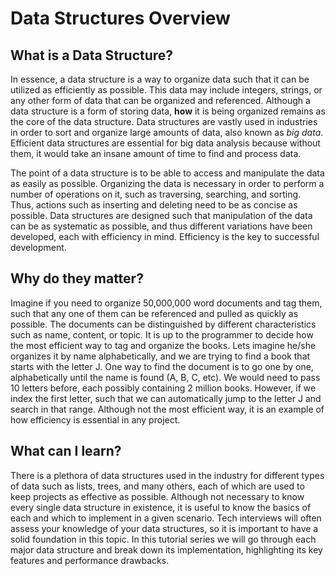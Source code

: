 # Data Structures Overview

## What is a Data Structure?
In essence, a data structure is a way to organize data such that it can be
utilized as efficiently as possible. This data may include integers, strings, or any
other form of data that can be organized and referenced. Although a data structure
is a form of storing data, **how** it is being organized remains as the core of the data
structure. Data structures are vastly used in industries in order to sort and organize
large amounts of data, also known as *big data*. Efficient data structures are
essential for big data analysis because without them, it would take an insane
amount of time to find and process data.

The point of a data structure is to be able to access and manipulate the
data as easily as possible. Organizing the data is necessary in order to perform a
number of operations on it, such as traversing, searching, and sorting. Thus,
actions such as inserting and deleting need to be as concise as possible. Data
structures are designed such that manipulation of the data can be as systematic as
possible, and thus different variations have been developed, each with efficiency in
mind. Efficiency is the key to successful development.


## Why do they matter?

Imagine if you need to organize 50,000,000 word documents and tag them,
such that any one of them can be referenced and pulled as quickly as possible.
The documents can be distinguished by different characteristics such as name,
content, or topic. It is up to the programmer to decide how the most efficient way
to tag and organize the books. Lets imagine he/she organizes it by name
alphabetically, and we are trying to find a book that starts with the letter J. One
way to find the document is to go one by one, alphabetically until the name is
found (A, B, C, etc). We would need to pass 10 letters before, each possibly
containing 2 million books. However, if we index the first letter, such that we can
automatically jump to the letter J and search in that range. Although not the most
efficient way, it is an example of how efficiency is essential in any project.

## What can I learn?

There is a plethora of data structures used in the industry for different types
of data such as lists, trees, and many others, each of which are used to keep
projects as effective as possible. Although not necessary to know every single data
structure in existence, it is useful to know the basics of each and which to
implement in a given scenario. Tech interviews will often assess your knowledge of
your data structures, so it is important to have a solid foundation in this topic. In
this tutorial series we will go through each major data structure and break down its
implementation, highlighting its key features and performance drawbacks.
